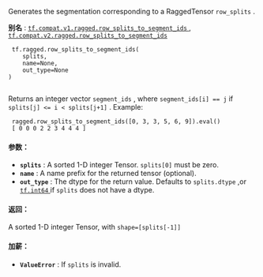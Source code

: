 Generates the segmentation corresponding to a RaggedTensor  `row_splits` .

**别名** : [ `tf.compat.v1.ragged.row_splits_to_segment_ids` ](/api_docs/python/tf/ragged/row_splits_to_segment_ids), [ `tf.compat.v2.ragged.row_splits_to_segment_ids` ](/api_docs/python/tf/ragged/row_splits_to_segment_ids)

```
 tf.ragged.row_splits_to_segment_ids(
    splits,
    name=None,
    out_type=None
)
 
```

Returns an integer vector  `segment_ids` , where  `segment_ids[i] == j`  if `splits[j] <= i < splits[j+1]` .  Example:

```
 ragged.row_splits_to_segment_ids([0, 3, 3, 5, 6, 9]).eval() 
 [ 0 0 0 2 2 3 4 4 4 ] 

```

#### 参数：
- **`splits`** : A sorted 1-D integer Tensor.   `splits[0]`  must be zero.
- **`name`** : A name prefix for the returned tensor (optional).
- **`out_type`** : The dtype for the return value.  Defaults to  `splits.dtype` ,or [ `tf.int64` ](https://tensorflow.google.cn/api_docs/python/tf#int64) if  `splits`  does not have a dtype.


#### 返回：
A sorted 1-D integer Tensor, with  `shape=[splits[-1]]` 

#### 加薪：
- **`ValueError`** : If  `splits`  is invalid.
